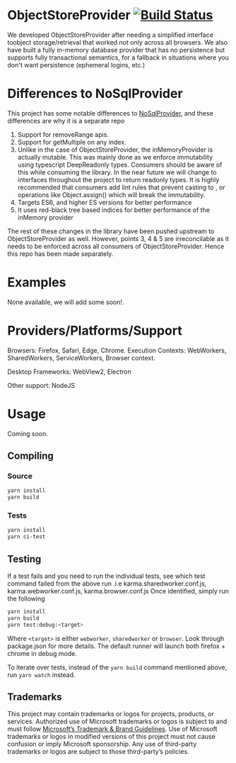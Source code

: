 # ObjectStoreProvider [![Build Status](https://travis-ci.org/Microsoft/ObjectStoreProvider.svg?branch=master)](https://travis-ci.org/Microsoft/ObjectStoreProvider)

We developed ObjectStoreProvider after needing a simplified interface toobject storage/retrieval that worked not only across all browsers. We also have built a fully in-memory database provider that has no persistence but supports fully transactional semantics, for a fallback in situations where you don't want persistence (ephemeral logins, etc.)

# Differences to NoSqlProvider

This project has some notable differences to [NoSqlProvider](https://github.com/microsoft/nosqlprovider), and these differences are why it is a separate repo

1. Support for removeRange apis.
2. Support for getMultiple on any index.
3. Unlike in the case of ObjectStoreProvider, the inMemoryProvider is actually mutable. This was mainly done as we enforce immutability using typescript DeepReadonly types. Consumers should be aware of this while consuming the library. In the near future we will change to interfaces throughout the project to return readonly types. It is highly recommended that consumers add lint rules that prevent casting to <any> , <unknown> or operations like Object.assign() which will break the immutability.
4. Targets ES6, and higher ES versions for better performance
5. It uses red-black tree based indices for better performance of the inMemory provider

The rest of these changes in the library have been pushed upstream to ObjectStoreProvider as well. However, points 3, 4 & 5 are irreconcilable as it needs to be enforced across all consumers of ObjectStoreProvider. Hence this repo has been made separately.

# Examples

None available, we will add some soon!.

# Providers/Platforms/Support

Browsers: Firefox, Safari, Edge, Chrome.
Execution Contexts: WebWorkers, SharedWorkers, ServiceWorkers, Browser context.

Desktop Frameworks: WebView2, Electron

Other support: NodeJS

# Usage

Coming soon.

## Compiling

### Source

```bash
yarn install
yarn build
```

### Tests

```bash
yarn install
yarn ci-test
```

## Testing

If a test fails and you need to run the individual tests, see which test command failed from the above run .i.e karma.sharedworker.conf.js, karma.webworker.conf.js, karma.browser.conf.js
Once identified, simply run the following

```bash
yarn install
yarn build
yarn test:debug:<target>
```

Where `<target>` is either `webworker`, `sharedworker` or `browser`.
Look through package.json for more details.
The default runner will launch both firefox + chrome in debug mode.

To iterate over tests, instead of the `yarn build` command mentioned above, run `yarn watch` instead.

## Trademarks

This project may contain trademarks or logos for projects, products, or services. Authorized use of Microsoft trademarks or logos is subject to and must follow [Microsoft’s Trademark & Brand Guidelines](https://www.microsoft.com/en-us/legal/intellectualproperty/trademarks/usage/general). Use of Microsoft trademarks or logos in modified versions of this project must not cause confusion or imply Microsoft sponsorship. Any use of third-party trademarks or logos are subject to those third-party’s policies.